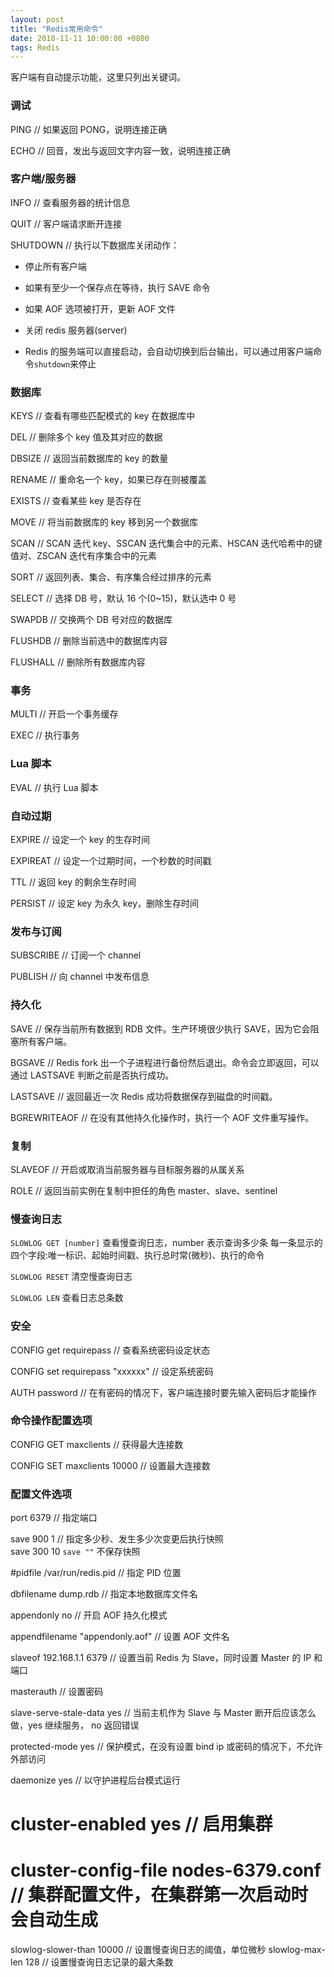 ```yaml
---
layout: post
title: "Redis常用命令"
date: 2018-11-11 10:00:00 +0800
tags: Redis
---
```


客户端有自动提示功能，这里只列出关键词。

### 调试

PING // 如果返回 PONG，说明连接正确

ECHO // 回音，发出与返回文字内容一致，说明连接正确

### 客户端/服务器

INFO // 查看服务器的统计信息

QUIT // 客户端请求断开连接

SHUTDOWN // 执行以下数据库关闭动作：

- 停止所有客户端
- 如果有至少一个保存点在等待，执行 SAVE 命令
- 如果 AOF 选项被打开，更新 AOF 文件
- 关闭 redis 服务器(server)

- Redis 的服务端可以直接启动，会自动切换到后台输出，可以通过用客户端命令`shutdown`来停止

### 数据库

KEYS // 查看有哪些匹配模式的 key 在数据库中

DEL // 删除多个 key 值及其对应的数据

DBSIZE // 返回当前数据库的 key 的数量

RENAME // 重命名一个 key，如果已存在则被覆盖

EXISTS // 查看某些 key 是否存在

MOVE // 将当前数据库的 key 移到另一个数据库

SCAN // SCAN 迭代 key、SSCAN 迭代集合中的元素、HSCAN 迭代哈希中的键值对、ZSCAN 迭代有序集合中的元素

SORT // 返回列表、集合、有序集合经过排序的元素

SELECT // 选择 DB 号，默认 16 个(0~15)，默认选中 0 号

SWAPDB // 交换两个 DB 号对应的数据库

FLUSHDB // 删除当前选中的数据库内容

FLUSHALL // 删除所有数据库内容

### 事务

MULTI // 开启一个事务缓存

EXEC // 执行事务

### Lua 脚本

EVAL // 执行 Lua 脚本

### 自动过期

EXPIRE // 设定一个 key 的生存时间

EXPIREAT // 设定一个过期时间，一个秒数的时间戳

TTL // 返回 key 的剩余生存时间

PERSIST // 设定 key 为永久 key，删除生存时间

### 发布与订阅

SUBSCRIBE // 订阅一个 channel

PUBLISH // 向 channel 中发布信息

### 持久化

SAVE // 保存当前所有数据到 RDB 文件。生产环境很少执行 SAVE，因为它会阻塞所有客户端。

BGSAVE // Redis fork 出一个子进程进行备份然后退出。命令会立即返回，可以通过 LASTSAVE 判断之前是否执行成功。

LASTSAVE // 返回最近一次 Redis 成功将数据保存到磁盘的时间戳。

BGREWRITEAOF // 在没有其他持久化操作时，执行一个 AOF 文件重写操作。

### 复制

SLAVEOF // 开启或取消当前服务器与目标服务器的从属关系

ROLE // 返回当前实例在复制中担任的角色 master、slave、sentinel

### 慢查询日志

`SLOWLOG GET [number]`
查看慢查询日志，number 表示查询多少条
每一条显示的四个字段:唯一标识、起始时间戳、执行总时常(微秒)、执行的命令

`SLOWLOG RESET`
清空慢查询日志

`SLOWLOG LEN`
查看日志总条数

### 安全

CONFIG get requirepass // 查看系统密码设定状态

CONFIG set requirepass "xxxxxx" // 设定系统密码

AUTH password // 在有密码的情况下，客户端连接时要先输入密码后才能操作

### 命令操作配置选项

CONFIG GET maxclients // 获得最大连接数

CONFIG SET maxclients 10000 // 设置最大连接数

### 配置文件选项

port 6379 // 指定端口

save 900 1 // 指定多少秒、发生多少次变更后执行快照<br/>
save 300 10
`save ""`
不保存快照

#pidfile /var/run/redis.pid // 指定 PID 位置

dbfilename dump.rdb // 指定本地数据库文件名

appendonly no // 开启 AOF 持久化模式

appendfilename "appendonly.aof" // 设置 AOF 文件名

slaveof 192.168.1.1 6379 // 设置当前 Redis 为 Slave，同时设置 Master 的 IP 和端口

masterauth <master-password> // 设置密码

slave-serve-stale-data yes // 当前主机作为 Slave 与 Master 断开后应该怎么做，yes 继续服务， no 返回错误

protected-mode yes // 保护模式，在没有设置 bind ip 或密码的情况下，不允许外部访问

daemonize yes // 以守护进程后台模式运行

# cluster-enabled yes // 启用集群

# cluster-config-file nodes-6379.conf // 集群配置文件，在集群第一次启动时会自动生成

slowlog-slower-than 10000 // 设置慢查询日志的阈值，单位微秒
slowlog-max-len 128 // 设置慢查询日志记录的最大条数

